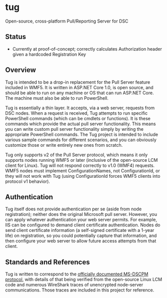 # tug
Open-source, cross-platform Pull/Reporting Server for DSC

## Status
* Currently at proof-of-concept; correctly calculates Authorization header given a hardcoded Registration Key

## Overview
Tug is intended to be a drop-in replacement for the Pull Server feature included in WMF5. It is written in ASP.NET Core 1.0, is open source, and should be able to run on any machine or OS that can run ASP.NET Core. The machine must also be able to run PowerShell.

Tug is essentially a thin layer. It accepts, via a web server, requests from DSC nodes. When a request is received, Tug attempts to run specific PowerShell commands (which can be cmdlets or functions). It is these commands which provide the actual pull server functionality. This means you can write custom pull server functionality simply by writing the appropriate PowerShell commands. The Tug project is intended to include various sample commands for different scenarios, and you can obviously customize those or write entirely new ones from scratch.

Tug only supports v2 of the Pull Server protocol, which means it only supports nodes running WMF5 or later (inclusive of the open-source LCM client for Linux). Tug will not respond correctly to v1.0 (WMF4) requests. WMF5 nodes must implement ConfigurationNames, not ConfigurationId, or they will not work with Tug (using ConfigurationId forces WMF5 clients into protocol v1 behavior).

## Authentication
Tug itself does not provide authentication per se (aside from node registration); neither does the original Microsoft pull server. However, you can apply whatever authentication your web server permits. For example, IIS can be configured to demand client certificate authentication. Nodes do send client certificate information (a self-signed certificate with a 1-year life) on registration, so you could potentially capture that information, and then configure your web server to allow future access attempts from that client.

## Standards and References
Tug is written to correspond to the [officially documented MS-DSCPM protocol](https://msdn.microsoft.com/en-us/library/dn393548.aspx), with details of that being verified from the open-source Linux LCM code and numerous WireShark traces of unencrypted node-server communications. Those traces are included in this project for reference.

